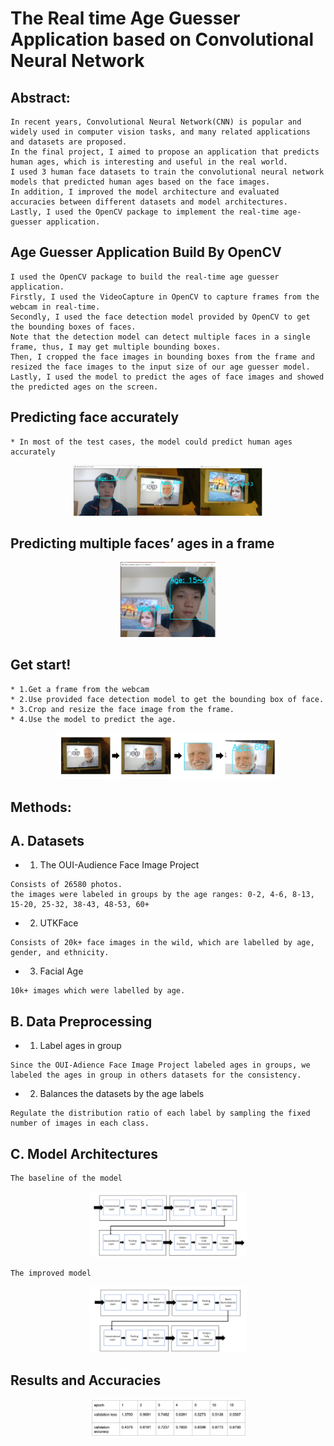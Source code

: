 # The Real time Age Guesser Application based on Convolutional Neural Network
## Abstract:
```
In recent years, Convolutional Neural Network(CNN) is popular and widely used in computer vision tasks, and many related applications and datasets are proposed. 
In the final project, I aimed to propose an application that predicts human ages, which is interesting and useful in the real world. 
I used 3 human face datasets to train the convolutional neural network models that predicted human ages based on the face images. 
In addition, I improved the model architecture and evaluated accuracies between different datasets and model architectures.
Lastly, I used the OpenCV package to implement the real-time age-guesser application.
```
## Age Guesser Application Build By OpenCV
```
I used the OpenCV package to build the real-time age guesser application. 
Firstly, I used the VideoCapture in OpenCV to capture frames from the webcam in real-time. 
Secondly, I used the face detection model provided by OpenCV to get the bounding boxes of faces. 
Note that the detection model can detect multiple faces in a single frame, thus, I may get multiple bounding boxes. 
Then, I cropped the face images in bounding boxes from the frame and resized the face images to the input size of our age guesser model.
Lastly, I used the model to predict the ages of face images and showed the predicted ages on the screen.
```
## Predicting face accurately
```
* In most of the test cases, the model could predict human ages accurately
```
<div align=center><img src="/img/face1.png" alt="Cover" width="60%"/></div>

## Predicting multiple faces’ ages in a frame
<div align=center><img src="/img/face2.png" alt="Cover" width="30%"/></div>

## Get start!
```
* 1.Get a frame from the webcam
* 2.Use provided face detection model to get the bounding box of face.
* 3.Crop and resize the face image from the frame.
* 4.Use the model to predict the age.
```
<div align=center><img src="/img/start.png" alt="Cover" width="70%"/></div>

## Methods:
## A. Datasets
* 1. The OUI-Audience Face Image Project
```
Consists of 26580 photos.
the images were labeled in groups by the age ranges: 0-2, 4-6, 8-13, 15-20, 25-32, 38-43, 48-53, 60+
```
* 2. UTKFace
```
Consists of 20k+ face images in the wild, which are labelled by age, gender, and ethnicity.
```
* 3. Facial Age
```
10k+ images which were labelled by age.
```
## B. Data Preprocessing
* 1. Label ages in group
```
Since the OUI-Adience Face Image Project labeled ages in groups, we labeled the ages in group in others datasets for the consistency.
```
* 2. Balances the datasets by the age labels
```
Regulate the distribution ratio of each label by sampling the fixed number of images in each class.
```
## C. Model Architectures
```
The baseline of the model
```
<div align=center><img src="/img/model1.png" alt="Cover" width="50%"/></div>

```
The improved model
```
<div align=center><img src="/img/model2.png" alt="Cover" width="50%"/></div>

## Results and Accuracies
<div align=center><img src="/img/accu2.png" alt="Cover" width="50%"/></div>







